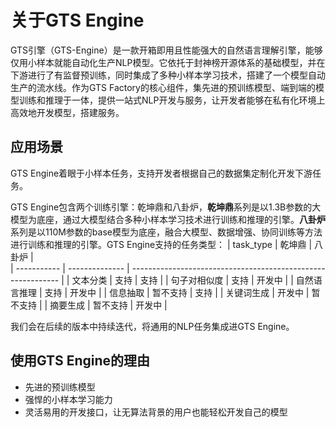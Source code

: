 # 关于GTS Engine

GTS引擎（GTS-Engine）是一款开箱即用且性能强大的自然语言理解引擎，能够仅用小样本就能自动化生产NLP模型。它依托于封神榜开源体系的基础模型，并在下游进行了有监督预训练，同时集成了多种小样本学习技术，搭建了一个模型自动生产的流水线。作为GTS Factory的核心组件，集先进的预训练模型、端到端的模型训练和推理于一体，提供一站式NLP开发与服务，让开发者能够在私有化环境上高效地开发模型，搭建服务。

## 应用场景

GTS Engine着眼于小样本任务，支持开发者根据自己的数据集定制化开发下游任务。

GTS Engine包含两个训练引擎：乾坤鼎和八卦炉，**乾坤鼎**系列是以1.3B参数的大模型为底座，通过大模型结合多种小样本学习技术进行训练和推理的引擎。**八卦炉**系列是以110M参数的base模型为底座，融合大模型、数据增强、协同训练等方法进行训练和推理的引擎。GTS Engine支持的任务类型：
| task_type |   乾坤鼎    | 八卦炉     |                                             
| ----------- | -------------- |  ------------------------------------------------------------ |
| 文本分类     | 支持 | 支持 |
| 句子对相似度  | 支持 | 开发中 |
| 自然语言推理  | 支持 | 开发中 |
| 信息抽取     | 暂不支持 | 支持 |
| 关键词生成   | 开发中 | 暂不支持 |
| 摘要生成   | 暂不支持 | 开发中 |

我们会在后续的版本中持续迭代，将通用的NLP任务集成进GTS Engine。

## 使用GTS Engine的理由

- 先进的预训练模型
- 强悍的小样本学习能力
- 灵活易用的开发接口，让无算法背景的用户也能轻松开发自己的模型


